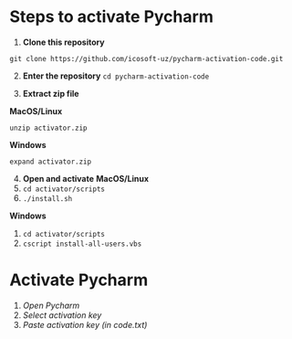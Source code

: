 # Steps to activate Pycharm

1. **Clone this repository**

``git clone https://github.com/icosoft-uz/pycharm-activation-code.git``

2. **Enter the repository**
``cd pycharm-activation-code``

3. **Extract zip file**

**MacOS/Linux**
      
``unzip activator.zip``
      
**Windows**
      
``expand activator.zip``

4. **Open and activate**
**MacOS/Linux**
1. ``cd activator/scripts``
2. ``./install.sh``
      
**Windows**
1. ``cd activator/scripts``
2. ``cscript install-all-users.vbs``

# Activate Pycharm

1. *Open Pycharm*
2. *Select activation key*
3. *Paste activation key (in code.txt)*
